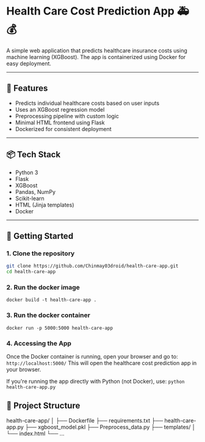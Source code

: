# Health Care Cost Prediction App 🚑💰

A simple web application that predicts healthcare insurance costs using machine learning (XGBoost). The app is containerized using Docker for easy deployment.

---

## 🔧 Features

- Predicts individual healthcare costs based on user inputs
- Uses an XGBoost regression model
- Preprocessing pipeline with custom logic
- Minimal HTML frontend using Flask
- Dockerized for consistent deployment

---

## 📦 Tech Stack

- Python 3
- Flask
- XGBoost
- Pandas, NumPy
- Scikit-learn
- HTML (Jinja templates)
- Docker

---

## 🚀 Getting Started

### 1. Clone the repository

```bash
git clone https://github.com/Chinmay03droid/health-care-app.git
cd health-care-app
```


### 2. Run the docker image
```docker build -t health-care-app .```

### 3. Run the docker container
```docker run -p 5000:5000 health-care-app```

### 4. Accessing the App
Once the Docker container is running, open your browser and go to:
```http://localhost:5000/```
This will open the healthcare cost prediction app in your browser.

If you're running the app directly with Python (not Docker), use:
```python health-care-app.py```

## 📂 Project Structure
health-care-app/
│
├── Dockerfile
├── requirements.txt
├── health-care-app.py
├── xgboost_model.pkl
├── Preprocess_data.py
├── templates/
│   └── index.html
└── ...









